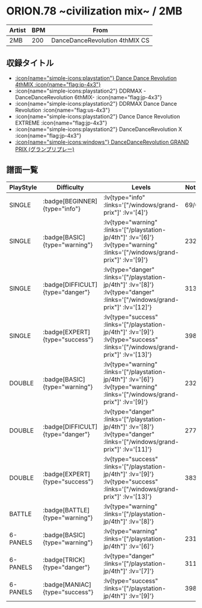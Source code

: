 # ORION.78 \~civilization mix\~ / 2MB

|Artist|BPM|From|
|------|---|----|
|2MB|200|DanceDanceRevolution 4thMIX CS|

## 収録タイトル

- [ :icon{name="simple-icons:playstation"} Dance Dance Revolution 4thMIX :icon{name="flag:jp-4x3"} ](/playstation-jp/4th)
- :icon{name="simple-icons:playstation2"} DDRMAX -DanceDanceRevolution 6thMIX- :icon{name="flag:jp-4x3"}
- :icon{name="simple-icons:playstation2"} DDRMAX Dance Dance Revolution :icon{name="flag:us-4x3"}
- :icon{name="simple-icons:playstation2"} Dance Dance Revolution EXTREME :icon{name="flag:jp-4x3"}
- :icon{name="simple-icons:playstation2"} DanceDanceRevolution X :icon{name="flag:jp-4x3"}
- [ :icon{name="simple-icons:windows"} DanceDanceRevolution GRAND PRIX (グランプリプレー)](/windows/grand-prix)

## 譜面一覧

|PlayStyle|Difficulty|Levels|Notes|Movie|
|---------|----------|------|-----|-----|
|SINGLE| :badge[BEGINNER]{type="info"} | :lv{type="info" :links='["/windows/grand-prix"]' :lv='[4]'} |69/0||
|SINGLE| :badge[BASIC]{type="warning"} | :lv{type="warning" :links='["/playstation-jp/4th"]' :lv='[6]'}  :lv{type="warning" :links='["/windows/grand-prix"]' :lv='[9]'} |232/0||
|SINGLE| :badge[DIFFICULT]{type="danger"} | :lv{type="danger" :links='["/playstation-jp/4th"]' :lv='[8]'}  :lv{type="danger" :links='["/windows/grand-prix"]' :lv='[12]'} |313/0||
|SINGLE| :badge[EXPERT]{type="success"} | :lv{type="success" :links='["/playstation-jp/4th"]' :lv='[9]'}  :lv{type="success" :links='["/windows/grand-prix"]' :lv='[13]'} |398/0||
|DOUBLE| :badge[BASIC]{type="warning"} | :lv{type="warning" :links='["/playstation-jp/4th"]' :lv='[6]'}  :lv{type="warning" :links='["/windows/grand-prix"]' :lv='[9]'} |232/0||
|DOUBLE| :badge[DIFFICULT]{type="danger"} | :lv{type="danger" :links='["/playstation-jp/4th"]' :lv='[8]'}  :lv{type="danger" :links='["/windows/grand-prix"]' :lv='[11]'} |277/0||
|DOUBLE| :badge[EXPERT]{type="success"} | :lv{type="success" :links='["/playstation-jp/4th"]' :lv='[9]'}  :lv{type="success" :links='["/windows/grand-prix"]' :lv='[13]'} |383/0||
|BATTLE| :badge[BATTLE]{type="warning"} | :lv{type="warning" :links='["/playstation-jp/4th"]' :lv='[8]'} |||
|6-PANELS| :badge[BASIC]{type="warning"} | :lv{type="warning" :links='["/playstation-jp/4th"]' :lv='[6]'} |231/0||
|6-PANELS| :badge[TRICK]{type="danger"} | :lv{type="danger" :links='["/playstation-jp/4th"]' :lv='[7]'} |311/0||
|6-PANELS| :badge[MANIAC]{type="success"} | :lv{type="success" :links='["/playstation-jp/4th"]' :lv='[9]'} |398/0||
